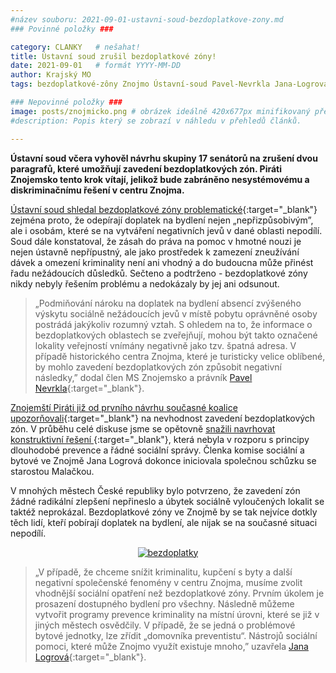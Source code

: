 ```yaml
---
#název souboru: 2021-09-01-ustavni-soud-bezdoplatkove-zony.md
### Povinné položky ###

category: CLANKY   # nešahat!
title: Ústavní soud zrušil bezdoplatkové zóny!
date: 2021-09-01   # formát YYYY-MM-DD
author: Krajský MO
tags: bezdoplatkové-zôny Znojmo Ústavní-soud Pavel-Nevrkla Jana-Logrová # kategorie odděleny mezerami, např. volby zemědělství životní-prostředí piráti (viz https://jihomoravsky.pirati.cz/tags/)

### Nepovinné položky ###
image: posts/znojmicko.png # obrázek ideálně 420x677px minifikovaný přes https://tinypng.com/
#description: Popis který se zobrazí v náhledu v přehledů článků.

---
```

**Ústavní soud včera vyhověl návrhu skupiny 17 senátorů na zrušení dvou paragrafů, které umožňují zavedení bezdoplatkových zón. Piráti Znojemsko tento krok vítají, jelikož bude zabráněno nesystémovému a diskriminačnímu řešení v centru Znojma.**

[Ústavní soud shledal bezdoplatkové zóny problematické](https://www.ceskenoviny.cz/zpravy/us-vyhlasi-ocekavany-nalez-k-takzvanym-bezdoplatkovym-zonam/2083345?fbclid=IwAR0F_FwioN8KFS2QZw6HAOYb4HBF5SJknkK24RtYMhSBd1bVJfDwceM0xFM){:target="_blank"} zejména proto, že odepírají doplatek na bydlení nejen „nepřizpůsobivým”, ale i osobám, které se na vytváření negativních jevů v dané oblasti nepodílí. Soud dále konstatoval, že zásah do práva na pomoc v hmotné nouzi je nejen ústavně nepřípustný, ale jako prostředek k zamezení zneužívání dávek a omezení kriminality není ani vhodný a do budoucna může přinést řadu nežádoucích důsledků. Sečteno a podtrženo - bezdoplatkové zóny nikdy nebyly řešením problému a nedokázaly by jej ani odsunout.  

> „Podmiňování nároku na doplatek na bydlení absencí zvýšeného výskytu sociálně nežádoucích jevů v místě pobytu oprávněné osoby postrádá jakýkoliv rozumný vztah. S ohledem na to, že informace o bezdoplatkových oblastech se zveřejňují, mohou být takto označené lokality veřejností vnímány negativně jako tzv. špatná adresa. V případě historického centra Znojma, které je turisticky velice oblíbené, by mohlo zavedení bezdoplatkových zón způsobit negativní následky,” dodal člen MS Znojemsko  a právník [Pavel Nevrkla](https://jihomoravsky.pirati.cz/lide/pavel-nevrkla/){:target="_blank"}.
> 

[Znojemští Piráti již od prvního návrhu současné koalice upozorňovali](https://jihomoravsky.pirati.cz/aktuality/vyjadreni-bezdoplatkove-zony-ms-znojemsko.html){:target="_blank"} na nevhodnost zavedení bezdoplatkových zón. V průběhu celé diskuse jsme se opětovně [snažili navrhovat konstruktivní řešení ](https://www.facebook.com/PiratiJMK/photos/a.124214569696194/187314220052895/){:target="_blank"}, která nebyla v rozporu s principy dlouhodobé prevence a řádné sociální správy. Členka komise sociální a bytové ve Znojmě Jana Logrová dokonce iniciovala společnou schůzku se starostou Malačkou. 

V mnohých městech České republiky bylo potvrzeno, že zavedení zón žádné radikální zlepšení nepřineslo a úbytek sociálně vyloučených lokalit se taktéž neprokázal. Bezdoplatkové zóny ve Znojmě by se tak nejvíce dotkly těch lidí, kteří pobírají doplatek na bydlení, ale nijak se na současné situaci nepodílí. 

<div style="text-align:center"><a href="https://a.pirati.cz/jihomoravsky/img/posts/janagrafika.jpg" target="_blank">
<img src="https://a.pirati.cz/jihomoravsky/img/posts/janagrafika.jpg" alt="bezdoplatky">
</a></div>


> „V případě, že chceme snížit kriminalitu, kupčení s byty a další negativní společenské fenomény v centru Znojma, musíme zvolit vhodnější sociální opatření než bezdoplatkové zóny. Prvním úkolem je prosazení dostupného bydlení pro všechny. Následně můžeme vytvořit programy prevence kriminality na místní úrovni, které se již v jiných městech osvědčily. V případě, že se jedná o problémové bytové jednotky, lze zřídit „domovníka preventistu“. Nástrojů sociální pomoci, které může Znojmo využít existuje mnoho,” uzavřela [Jana Logrová](https://www.facebook.com/log.jana){:target="_blank"}.
> 
